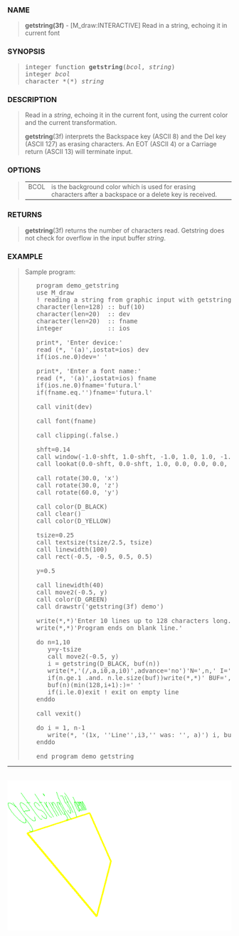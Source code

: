 <?
<body>
  <a name="top" id="top"></a>
  <div id="Container">
    <div id="Content">
      <div class="c164">
      </div><a name="0"></a>
      <h3><a name="0">NAME</a></h3>
      <blockquote>
        <b>getstring(3f)</b> - [M_draw:INTERACTIVE] Read in a string, echoing it in current font <b></b>
      </blockquote><a name="contents" id="contents"></a>
      <h3><a name="6">SYNOPSIS</a></h3>
      <blockquote>
        <pre>
integer function <b>getstring</b>(<i>bcol</i>, <i>string</i>)
integer <i>bcol</i>
character *(*) <i>string</i>
</pre>
      </blockquote><a name="2"></a>
      <h3><a name="2">DESCRIPTION</a></h3>
      <blockquote>
        <p>Read in a <i>string</i>, echoing it in the current font, using the current color and the current transformation.</p>
        <p><b>getstring</b>(3f) interprets the Backspace key (ASCII 8) and the Del key (ASCII 127) as erasing characters. An EOT (ASCII 4) or a Carriage
        return (ASCII 13) will terminate input.</p>
      </blockquote><a name="3"></a>
      <h3><a name="3">OPTIONS</a></h3>
      <blockquote>
        <table cellpadding="3">
          <tr valign="top">
            <td class="c165" width="6%" nowrap="nowrap">BCOL</td>
            <td valign="bottom">is the background color which is used for erasing characters after a backspace or a delete key is received.</td>
          </tr>
        </table>
      </blockquote><a name="4"></a>
      <h3><a name="4">RETURNS</a></h3>
      <blockquote>
        <b>getstring</b>(3f) returns the number of characters read. Getstring does not check for overflow in the input buffer <i>string</i>.
      </blockquote><a name="5"></a>
      <h3><a name="5">EXAMPLE</a></h3>
      <blockquote>
        Sample program:
        <pre>
   program demo_getstring
   use M_draw
   ! reading a string from graphic input with getstring(3f)
   character(len=128) :: buf(10)
   character(len=20)  :: dev
   character(len=20)  :: fname
   integer            :: ios
<br />   print*, 'Enter device:'
   read (*, '(a)',iostat=ios) dev
   if(ios.ne.0)dev=' '
<br />   print*, 'Enter a font name:'
   read (*, '(a)',iostat=ios) fname
   if(ios.ne.0)fname='futura.l'
   if(fname.eq.'')fname='futura.l'
<br />   call vinit(dev)
<br />   call font(fname)
<br />   call clipping(.false.)
<br />   shft=0.14
   call window(-1.0-shft, 1.0-shft, -1.0, 1.0, 1.0, -1.0)
   call lookat(0.0-shft, 0.0-shft, 1.0, 0.0, 0.0, 0.0, 0.0)
<br />   call rotate(30.0, 'x')
   call rotate(30.0, 'z')
   call rotate(60.0, 'y')
<br />   call color(D_BLACK)
   call clear()
   call color(D_YELLOW)
<br />   tsize=0.25
   call textsize(tsize/2.5, tsize)
   call linewidth(100)
   call rect(-0.5, -0.5, 0.5, 0.5)
<br />   y=0.5
<br />   call linewidth(40)
   call move2(-0.5, y)
   call color(D_GREEN)
   call drawstr('getstring(3f) demo')
<br />   write(*,*)'Enter 10 lines up to 128 characters long.'
   write(*,*)'Program ends on blank line.'
<br />   do n=1,10
      y=y-tsize
      call move2(-0.5, y)
      i = getstring(D_BLACK, buf(n))
      write(*,'(/,a,i0,a,i0)',advance='no')'N=',n,' I=',i
      if(n.ge.1 .and. n.le.size(buf))write(*,*)' BUF=',trim(buf(n)(:i))
      buf(n)(min(128,i+1):)=' '
      if(i.le.0)exit ! exit on empty line
   enddo
<br />   call vexit()
<br />   do i = 1, n-1
      write(*, '(1x, ''Line'',i3,'' was: '', a)') i, buf(i)
   enddo
<br />   end program demo_getstring
</pre>
      </blockquote>
      <hr />
      <br />
      <div class="c164"><img src="../images/getstring.3m_draw.gif" /></div>
    </div>
  </div>
</body>

